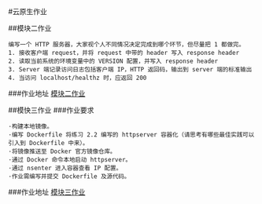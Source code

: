 #云原生作业

##模块二作业
```
编写一个 HTTP 服务器，大家视个人不同情况决定完成到哪个环节，但尽量把 1 都做完。
1. 接收客户端 request，并将 request 中带的 header 写入 response header
2. 读取当前系统的环境变量中的 VERSION 配置，并写入 response header
3. Server 端记录访问日志包括客户端 IP，HTTP 返回码，输出到 server 端的标准输出
4. 当访问 localhost/healthz 时，应返回 200
```
###作业地址
[模块二作业](https://github.com/501miles/cnstudy/tree/master/week2)


##模快三作业
###作业要求
```
·构建本地镜像。
·编写 Dockerfile 将练习 2.2 编写的 httpserver 容器化（请思考有哪些最佳实践可以引入到 Dockerfile 中来）。
·将镜像推送至 Docker 官方镜像仓库。
·通过 Docker 命令本地启动 httpserver。
·通过 nsenter 进入容器查看 IP 配置。
·作业需编写并提交 Dockerfile 及源代码。
```
###作业地址
[模块三作业](https://github.com/501miles/cnstudy/tree/master/week3)

